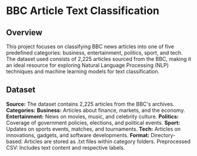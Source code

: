 # **BBC Article Text Classification**
## **Overview**
This project focuses on classifying BBC news articles into one of five predefined categories: business, entertainment, politics, sport, and tech. The dataset used consists of 2,225 articles sourced from the BBC, making it an ideal resource for exploring Natural Language Processing (NLP) techniques and machine learning models for text classification.

## **Dataset**
**Source:** The dataset contains 2,225 articles from the BBC's archives.
**Categories:**
**Business:** Articles about finance, markets, and the economy.
**Entertainment:** News on movies, music, and celebrity culture.
**Politics:** Coverage of government policies, elections, and political events.
**Sport:** Updates on sports events, matches, and tournaments.
**Tech:** Articles on innovations, gadgets, and software developments.
**Format:**
Directory-based: Articles are stored as .txt files within category folders.
Preprocessed CSV: Includes text content and respective labels.
